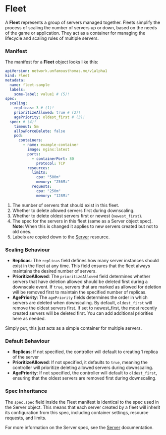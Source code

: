 # Fleet

A **Fleet** represents a group of servers managed together. Fleets simplify the process of scaling the number of servers up or down, based on the needs of the game or application. They act as a container for managing the lifecycle and scaling rules of multiple servers.

### Manifest

The manifest for a **Fleet** object looks like this:

```yaml
apiVersion: network.unfamousthomas.me/v1alpha1
kind: Fleet
metadata:
  name: fleet-sample
  labels:
    some-label: value1 # (5)!
spec:
  scaling:
    replicas: 3 # (1)!
    prioritizeAllowed: true # (2)!
    agePriority: oldest_first # (3)!
  spec: # (4)!
    timeout: 5m
    allowForceDelete: false
    pod:
      containers:
        - name: example-container
          image: nginx:latest
          ports:
            - containerPort: 80
              protocol: TCP
          resources:
            limits:
              cpu: "500m"
              memory: "256Mi"
            requests:
              cpu: "250m"
              memory: "128Mi"
```

1. The number of servers that should exist in this fleet.
2. Whether to delete allowed servers first during downscaling.
3. Whether to delete oldest servers first or newest (`newest_first`).
4. The spec for the servers in this fleet (same as a Server object spec). **Note**: When this is changed it applies to new servers created 
but not to old ones.
5. Labels are copied down to the [Server](server.md) resource.

### Scaling Behaviour
* **Replicas**: The `replicas` field defines how many server instances should exist in the fleet at any time. This field ensures that the fleet always maintains the desired number of servers.
* **PrioritizeAllowed**: The `prioritizeAllowed` field determines whether servers that have deletion allowed should be deleted first during a downscale event. If `true`, servers that are marked as allowed for deletion will be removed first to maintain the specified number of replicas.
* **AgePriority**: The `agePriority` fields determines the order in which servers are deleted when downscaling. By default, `oldest_first` will remove the oldest servers first. If set to newest_first, the most recently created servers will be deleted first. You can add additional priorities here as needed.  


Simply put, this just acts as a simple container for multiple servers.

### Default Behaviour
* **Replicas**: If not specified, the controller will default to creating 1 replica of the server
* **PrioritizeAllowed**: If not specified, it defaults to `true`, meaning the controller will prioritize deleting allowed servers during downscaling.
* **AgePriority**: If not specified, the controller will default to `oldest_first`, ensuring that the oldest servers are removed first during downscaling.

### Spec Inheritance
The `spec.spec` field inside the Fleet manifest is identical to the spec used in the Server object. This means that each server created by a fleet will inherit its configuration from this spec, including container settings, resource requests, and limits.

For more information on the Server spec, see the [Server](server.md) documentation.